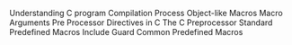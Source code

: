 Understanding C program Compilation Process
Object-like Macros
Macro Arguments
Pre Processor Directives in C
The C Preprocessor
Standard Predefined Macros
Include Guard
Common Predefined Macros
